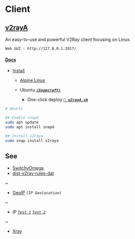 
# Client


## [v2rayA](https://v2raya.org/)

An easy-to-use and powerful V2Ray client focusing on Linux.

`Web GUI : http://127.0.0.1:2017/`

#### [Docs](https://v2raya.org/docs/)

- [Install](https://v2raya.org/docs/prologue/installation/)

  - [Alpine Linux](https://v2raya.org/docs/prologue/installation/alpine/)

  - Ubuntu [***`(Snapcraft)`***](https://snapcraft.io/v2raya)

    - One-click deploy [***`🚀 v2rayA.sh`***](v2rayA.sh)

```sh
# Ubuntu

## Enable snapd
sudo apt update
sudo apt install snapd

## Install v2raya
sudo snap install v2raya
```


## See

- [SwitchyOmega](https://github.com/FelisCatus/SwitchyOmega)
- [dist-v2ray-rules-dat](https://github.com/v2rayA/dist-v2ray-rules-dat)

~

- [GeoIP](https://www.maxmind.com/) *`(IP Geolocation)`*

~

- IP [*`Test 1`*](http://ip111.cn) [*`Test 2`*](http://ip125.com/)

~

- [Xray](https://github.com/XTLS/Xray-core#gui-clients)
